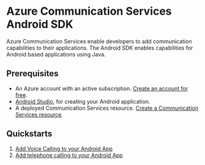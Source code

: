 # Azure Communication Services Android SDK

Azure Communication Services enable developers to add communication capabilities to their applications. The Android SDK enables capabilities for Android based applications using Java.

## Prerequisites

- An Azure account with an active subscription. [Create an account for free](https://azure.microsoft.com/free/?WT.mc_id=A261C142F).
- [Android Studio](https://developer.android.com/studio), for creating your Android application.
- A deployed Communication Services resource. [Create a Communication Services resource](https://docs.microsoft.com/azure/communication-services/quickstarts/create-communication-resource).

## Quickstarts

1. [Add Voice Calling to your Android App](https://docs.microsoft.com/azure/communication-services/quickstarts/voice-video-calling/getting-started-with-calling?pivots=platform-android)
2. [Add telephone calling to your Android App](https://docs.microsoft.com/azure/communication-services/quickstarts/voice-video-calling/pstn-call?pivots=platform-android)

